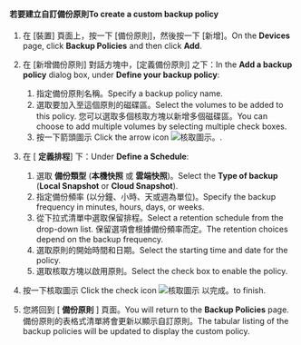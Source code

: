 <!--author=SharS last changed: 11/04/15-->


#### <a name="to-create-a-custom-backup-policy"></a><span data-ttu-id="955c9-101">若要建立自訂備份原則</span><span class="sxs-lookup"><span data-stu-id="955c9-101">To create a custom backup policy</span></span>
1. <span data-ttu-id="955c9-102">在 [裝置] 頁面上，按一下 [備份原則]，然後按一下 [新增]。</span><span class="sxs-lookup"><span data-stu-id="955c9-102">On the **Devices** page, click **Backup Policies** and then click **Add**.</span></span>
2. <span data-ttu-id="955c9-103">在 [新增備份原則] 對話方塊中，[定義備份原則] 之下：</span><span class="sxs-lookup"><span data-stu-id="955c9-103">In the **Add a backup policy** dialog box, under **Define your backup policy**:</span></span>
   
   1. <span data-ttu-id="955c9-104">指定備份原則名稱。</span><span class="sxs-lookup"><span data-stu-id="955c9-104">Specify a backup policy name.</span></span>
   2. <span data-ttu-id="955c9-105">選取要加入至這個原則的磁碟區。</span><span class="sxs-lookup"><span data-stu-id="955c9-105">Select the volumes to be added to this policy.</span></span> <span data-ttu-id="955c9-106">您可以選取多個核取方塊以新增多個磁碟區。</span><span class="sxs-lookup"><span data-stu-id="955c9-106">You can choose to add multiple volumes by selecting multiple check boxes.</span></span>
   3. <span data-ttu-id="955c9-107">按一下箭頭圖示 </span><span class="sxs-lookup"><span data-stu-id="955c9-107">Click the arrow icon</span></span> ![核取圖示](./media/storsimple-create-custom-backup-policy-u2/HCS_ArrowIcon-include.png)<span data-ttu-id="955c9-109">。</span><span class="sxs-lookup"><span data-stu-id="955c9-109">.</span></span>
3. <span data-ttu-id="955c9-110">在 [ **定義排程**] 下：</span><span class="sxs-lookup"><span data-stu-id="955c9-110">Under **Define a Schedule**:</span></span>
   
   1. <span data-ttu-id="955c9-111">選取 **備份類型** (**本機快照** 或 **雲端快照**)。</span><span class="sxs-lookup"><span data-stu-id="955c9-111">Select the **Type of backup** (**Local Snapshot** or **Cloud Snapshot**).</span></span>
   2. <span data-ttu-id="955c9-112">指定備份頻率 (以分鐘、小時、天或週為單位)。</span><span class="sxs-lookup"><span data-stu-id="955c9-112">Specify the backup frequency in minutes, hours, days, or weeks.</span></span>
   3. <span data-ttu-id="955c9-113">從下拉式清單中選取保留排程。</span><span class="sxs-lookup"><span data-stu-id="955c9-113">Select a retention schedule from the drop-down list.</span></span> <span data-ttu-id="955c9-114">保留選項會根據備份頻率而定。</span><span class="sxs-lookup"><span data-stu-id="955c9-114">The retention choices depend on the backup frequency.</span></span> 
   4. <span data-ttu-id="955c9-115">選取原則的開始時間和日期。</span><span class="sxs-lookup"><span data-stu-id="955c9-115">Select the starting time and date for the policy.</span></span>
   5. <span data-ttu-id="955c9-116">選取核取方塊以啟用原則。</span><span class="sxs-lookup"><span data-stu-id="955c9-116">Select the check box to enable the policy.</span></span>
4. <span data-ttu-id="955c9-117">按一下核取圖示 </span><span class="sxs-lookup"><span data-stu-id="955c9-117">Click the check icon</span></span> ![核取圖示](./media/storsimple-add-backup-policy-u2/HCS_CheckIcon-include.png) <span data-ttu-id="955c9-119">以完成。</span><span class="sxs-lookup"><span data-stu-id="955c9-119">to finish.</span></span>
5. <span data-ttu-id="955c9-120">您將回到 [ **備份原則** ] 頁面。</span><span class="sxs-lookup"><span data-stu-id="955c9-120">You will return to the **Backup Policies** page.</span></span> <span data-ttu-id="955c9-121">備份原則的表格式清單將會更新以顯示自訂原則。</span><span class="sxs-lookup"><span data-stu-id="955c9-121">The tabular listing of the backup policies will be updated to display the custom policy.</span></span>

